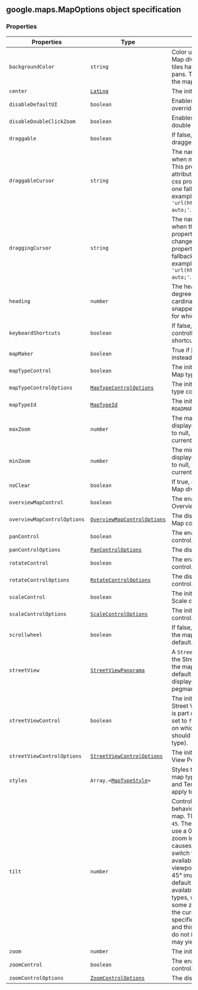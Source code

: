 <h2 id="MapOptions">
google.maps.MapOptions
object specification
</h2><h3>Properties</h3><table summary="interface MapOptions - Properties" width="100%">
<thead>
<tr><th>Properties</th>
<th>Type</th>
<th>Description</th>
</tr></thead>
<tbody>
<tr>
<td><code>backgroundColor</code></td>
<td><code>string</code></td>
<td>Color used for the background of the Map div. This color will be visible when tiles have not yet loaded as the user pans. This option can only be set when the map is initialized.</td>
</tr>
<tr>
<td><code>center</code></td>
<td><code><a href="https://github.com/amenadiel/google-maps-documentation/blob/master/docs/google.maps.LatLng.md">LatLng</a></code></td>
<td>The initial Map center. Required.</td>
</tr>
<tr>
<td><code>disableDefaultUI</code></td>
<td><code>boolean</code></td>
<td>Enables/disables all default UI. May be overridden individually.</td>
</tr>
<tr>
<td><code>disableDoubleClickZoom</code></td>
<td><code>boolean</code></td>
<td>Enables/disables zoom and center on double click. Enabled by default.</td>
</tr>
<tr>
<td><code>draggable</code></td>
<td><code>boolean</code></td>
<td>If false, prevents the map from being dragged. Dragging is enabled by default.</td>
</tr>
<tr>
<td><code>draggableCursor</code></td>
<td><code>string</code></td>
<td>The name or url of the cursor to display when mousing over a draggable map. This property uses the css <code>cursor</code> attribute to change the icon. As with the css property, you must specify at least one fallback cursor that is not a URL. For example: <code>draggableCursor: 'url(http://www.example.com/icon.png), auto;'</code>.</td>
</tr>
<tr>
<td><code>draggingCursor</code></td>
<td><code>string</code></td>
<td>The name or url of the cursor to display when the map is being dragged. This property uses the css <code>cursor</code> attribute to change the icon. As with the css property, you must specify at least one fallback cursor that is not a URL. For example: <code>draggingCursor: 'url(http://www.example.com/icon.png), auto;'</code>.</td>
</tr>
<tr>
<td><code>heading</code></td>
<td><code>number</code></td>
<td>The heading for aerial imagery in degrees measured clockwise from cardinal direction North. Headings are snapped to the nearest available angle for which imagery is available.</td>
</tr>
<tr>
<td><code>keyboardShortcuts</code></td>
<td><code>boolean</code></td>
<td>If false, prevents the map from being controlled by the keyboard. Keyboard shortcuts are enabled by default.</td>
</tr>
<tr>
<td><code>mapMaker</code></td>
<td><code>boolean</code></td>
<td>True if <a href="http://www.google.com/mapmaker">Map Maker</a> tiles should be used instead of regular tiles.</td>
</tr>
<tr>
<td><code>mapTypeControl</code></td>
<td><code>boolean</code></td>
<td>The initial enabled/disabled state of the Map type control.</td>
</tr>
<tr>
<td><code>mapTypeControlOptions</code></td>
<td><code><a href="https://github.com/amenadiel/google-maps-documentation/blob/master/docs/google.maps.MapTypeControlOptions.md">MapTypeControlOptions</a></code></td>
<td>The initial display options for the Map type control.</td>
</tr>
<tr>
<td><code>mapTypeId</code></td>
<td><code><a href="https://github.com/amenadiel/google-maps-documentation/blob/master/docs/google.maps.MapTypeId.md">MapTypeId</a></code></td>
<td>The initial Map mapTypeId. Defaults to <code>ROADMAP</code>.</td>
</tr>
<tr>
<td><code>maxZoom</code></td>
<td><code>number</code></td>
<td>The maximum zoom level which will be displayed on the map. If omitted, or set to null, the maximum zoom from the current map type is used instead.</td>
</tr>
<tr>
<td><code>minZoom</code></td>
<td><code>number</code></td>
<td>The minimum zoom level which will be displayed on the map. If omitted, or set to null, the minimum zoom from the current map type is used instead.</td>
</tr>
<tr>
<td><code>noClear</code></td>
<td><code>boolean</code></td>
<td>If true, do not clear the contents of the Map div.</td>
</tr>
<tr>
<td><code>overviewMapControl</code></td>
<td><code>boolean</code></td>
<td>The enabled/disabled state of the Overview Map control.</td>
</tr>
<tr>
<td><code>overviewMapControlOptions</code></td>
<td><code><a href="https://github.com/amenadiel/google-maps-documentation/blob/master/docs/google.maps.OverviewMapControlOptions.md">OverviewMapControlOptions</a></code></td>
<td>The display options for the Overview Map control.</td>
</tr>
<tr>
<td><code>panControl</code></td>
<td><code>boolean</code></td>
<td>The enabled/disabled state of the Pan control.</td>
</tr>
<tr>
<td><code>panControlOptions</code></td>
<td><code><a href="https://github.com/amenadiel/google-maps-documentation/blob/master/docs/google.maps.PanControlOptions.md">PanControlOptions</a></code></td>
<td>The display options for the Pan control.</td>
</tr>
<tr>
<td><code>rotateControl</code></td>
<td><code>boolean</code></td>
<td>The enabled/disabled state of the Rotate control.</td>
</tr>
<tr>
<td><code>rotateControlOptions</code></td>
<td><code><a href="https://github.com/amenadiel/google-maps-documentation/blob/master/docs/google.maps.RotateControlOptions.md">RotateControlOptions</a></code></td>
<td>The display options for the Rotate control.</td>
</tr>
<tr>
<td><code>scaleControl</code></td>
<td><code>boolean</code></td>
<td>The initial enabled/disabled state of the Scale control.</td>
</tr>
<tr>
<td><code>scaleControlOptions</code></td>
<td><code><a href="https://github.com/amenadiel/google-maps-documentation/blob/master/docs/google.maps.ScaleControlOptions.md">ScaleControlOptions</a></code></td>
<td>The initial display options for the Scale control.</td>
</tr>
<tr>
<td><code>scrollwheel</code></td>
<td><code>boolean</code></td>
<td>If false, disables scrollwheel zooming on the map. The scrollwheel is enabled by default.</td>
</tr>
<tr>
<td><code>streetView</code></td>
<td><code><a href="https://github.com/amenadiel/google-maps-documentation/blob/master/docs/google.maps.StreetViewPanorama.md">StreetViewPanorama</a></code></td>
<td>A <code>StreetViewPanorama</code> to display when the Street View pegman is dropped on the map. If no panorama is specified, a default <code>StreetViewPanorama</code> will be displayed in the map's <code>div</code> when the pegman is dropped.</td>
</tr>
<tr>
<td><code>streetViewControl</code></td>
<td><code>boolean</code></td>
<td>The initial enabled/disabled state of the Street View Pegman control. This control is part of the default UI, and should be set to <code>false</code> when displaying a map type on which the Street View road overlay should not appear (e.g. a non-Earth map type).</td>
</tr>
<tr>
<td><code>streetViewControlOptions</code></td>
<td><code><a href="https://github.com/amenadiel/google-maps-documentation/blob/master/docs/google.maps.StreetViewControlOptions.md">StreetViewControlOptions</a></code></td>
<td>The initial display options for the Street View Pegman control.</td>
</tr>
<tr>
<td><code>styles</code></td>
<td><code>Array.&lt;<a href="https://github.com/amenadiel/google-maps-documentation/blob/master/docs/google.maps.MapTypeStyle.md">MapTypeStyle</a>&gt;</code></td>
<td>Styles to apply to each of the default map types. Note that for Satellite/Hybrid and Terrain modes, these styles will only apply to labels and geometry.</td>
</tr>
<tr>
<td><code>tilt</code></td>
<td><code>number</code></td>
<td>Controls the automatic switching behavior for the angle of incidence of the map. The only allowed values are <code>0</code> and <code>45</code>. The value <code>0</code> causes the map to always use a 0° overhead view regardless of the zoom level and viewport. The value <code>45</code> causes the tilt angle to automatically switch to 45 whenever 45° imagery is available for the current zoom level and viewport, and switch back to 0 whenever 45° imagery is not available (this is the default behavior). 45° imagery is only available for <code>SATELLITE</code> and <code>HYBRID</code> map types, within some locations, and at some zoom levels. <b>Note:</b> <code>getTilt</code> returns the current tilt angle, not the value specified by this option. Because <code>getTilt</code> and this option refer to different things, do not <code>bind()</code> the <code>tilt</code> property; doing so may yield unpredictable effects.</td>
</tr>
<tr>
<td><code>zoom</code></td>
<td><code>number</code></td>
<td>The initial Map zoom level. Required.</td>
</tr>
<tr>
<td><code>zoomControl</code></td>
<td><code>boolean</code></td>
<td>The enabled/disabled state of the Zoom control.</td>
</tr>
<tr>
<td><code>zoomControlOptions</code></td>
<td><code><a href="https://github.com/amenadiel/google-maps-documentation/blob/master/docs/google.maps.ZoomControlOptions.md">ZoomControlOptions</a></code></td>
<td>The display options for the Zoom control.</td>
</tr>
</tbody>
</table>